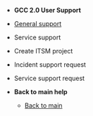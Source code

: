 - **GCC 2.0 User Support**
- [General support](general-queries)
- Service support
- Create ITSM project
- Incident support request
- Service support request

- **Back to main help**
  - [Back to main](/overview)
